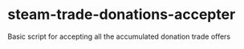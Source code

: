 # steam-trade-donations-accepter
Basic script for accepting all the accumulated donation trade offers
